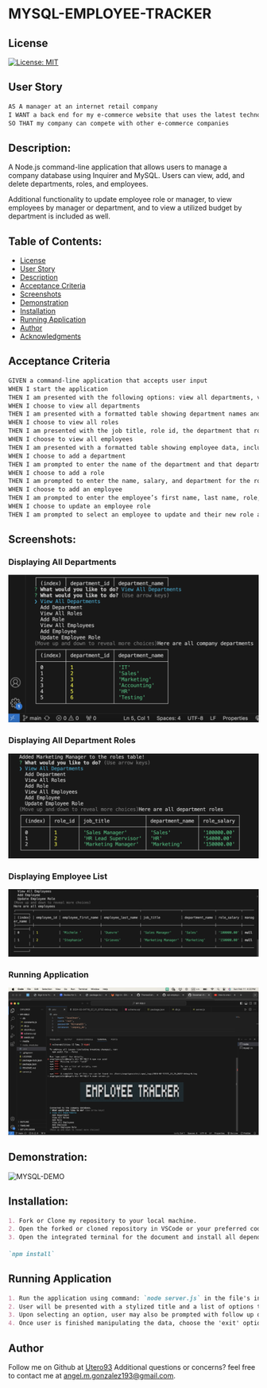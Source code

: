 # MYSQL-EMPLOYEE-TRACKER

## License

[![License: MIT](https://img.shields.io/badge/License-MIT-yellow.svg)](https://opensource.org/licenses/MIT)

## User Story
```md
AS A manager at an internet retail company
I WANT a back end for my e-commerce website that uses the latest technologies
SO THAT my company can compete with other e-commerce companies
```

## Description:
A Node.js command-line application that allows users to manage a company database using Inquirer and MySQL. Users can view, add, and delete departments, roles, and employees.  

Additional functionality to update employee role or manager, to view employees by manager or department, and to view a utilized budget by department is included as well. 

## Table of Contents:

- [License](#License)
- [User Story](#User-Story)
- [Description](#Description)
- [Acceptance Criteria](#Acceptance-Criteria)
- [Screenshots](#Screenshots)
- [Demonstration](#Demonstration)
- [Installation](#Installation)
- [Running Application](#running-application)
- [Author](#Author)
- [Acknowledgments](#Acknowledgments)


## Acceptance Criteria

```md
GIVEN a command-line application that accepts user input
WHEN I start the application
THEN I am presented with the following options: view all departments, view all roles, view all employees, add a department, add a role, add an employee, and update an employee role
WHEN I choose to view all departments
THEN I am presented with a formatted table showing department names and department ids
WHEN I choose to view all roles
THEN I am presented with the job title, role id, the department that role belongs to, and the salary for that role
WHEN I choose to view all employees
THEN I am presented with a formatted table showing employee data, including employee ids, first names, last names, job titles, departments, salaries, and managers that the employees report to
WHEN I choose to add a department
THEN I am prompted to enter the name of the department and that department is added to the database
WHEN I choose to add a role
THEN I am prompted to enter the name, salary, and department for the role and that role is added to the database
WHEN I choose to add an employee
THEN I am prompted to enter the employee’s first name, last name, role, and manager, and that employee is added to the database
WHEN I choose to update an employee role
THEN I am prompted to select an employee to update and their new role and this information is updated in the database 
```

## Screenshots:

### Displaying All Departments
![MYSQL 1](./media/Departments.png)
### Displaying All Department Roles 
![MYSQL 2](./media/Department-Roles.png)
### Displaying Employee List
![MYSQL 3](./media/Employee-List.png)
### Running Application 
![MYSQL 4](./media/Running-App.png)


## Demonstration: 

![MYSQL-DEMO](./media/MYSQL-DEMO.gif)


## Installation:
```md
1. Fork or Clone my repository to your local machine.
2. Open the forked or cloned repository in VSCode or your preferred code editor.
3. Open the integrated terminal for the document and install all dependencies using command: 

`npm install`
```

## Running Application
```md
1. Run the application using command: `node server.js` in the file's integrated terminal.
2. User will be presented with a stylized title and a list of options that will manipulate the company database in several ways.
3. Upon selecting an option, user may also be prompted with follow up questions that will populate either the departments, roles, or employees tables. 
4. Once user is finished manipulating the data, choose the 'exit' option and the app will close.
```

## Author

Follow me on Github at [Utero93](https://github.com/Utero93) Additional questions or concerns? feel free to contact me at angel.m.gonzalez193@gmail.com. 
